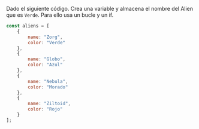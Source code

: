 Dado el siguiente código. Crea una variable y almacena el nombre del Alien que es `Verde`. Para ello usa un bucle y un if.

```js
const aliens = [
    {
        name: "Zorg",
        color: "Verde"
    },
    {
        name: "Globo",
        color: "Azul"
    },
    {
        name: "Nebula",
        color: "Morado"
    },
    {
        name: "Ziltoid",
        color: "Rojo"
    }
];
```